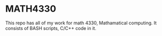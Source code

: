 # MATH4330

This repo has all of my work for math 4330, Mathamatical computing.  It consists of BASH scripts, C/C++ code in it.
